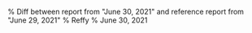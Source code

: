 % Diff between report from "June 30, 2021" and reference report from "June 29, 2021"
% Reffy
% June 30, 2021

